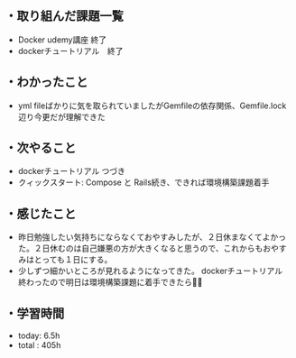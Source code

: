 ## ・取り組んだ課題一覧
- Docker udemy講座 終了
- dockerチュートリアル　終了

## ・わかったこと
- yml fileばかりに気を取られていましたがGemfileの依存関係、Gemfile.lock辺り今更だが理解できた

## ・次やること
- dockerチュートリアル つづき
- クィックスタート: Compose と Rails続き、できれば環境構築課題着手

## ・感じたこと
- 昨日勉強したい気持ちにならなくておやすみしたが、２日休まなくてよかった。２日休むのは自己嫌悪の方が大きくなると思うので、これからもおやすみはとっても１日にする。
- 少しずつ細かいところが見れるようになってきた。
dockerチュートリアル終わったので明日は環境構築課題に着手できたら🙆🙆

## ・学習時間
- today:   6.5h
- total  : 405h